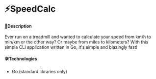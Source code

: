 # ⚡️SpeedCalc

#### 🌱Description

Ever run on a treadmill and wanted to calculate your speed from km/h to min/km or the other way? Or maybe from miles to kilometers? With this simple CLI application written in Go, it's simple and blazingly fast!

#### 🛠Technologies

- Go (standard libraries only)

